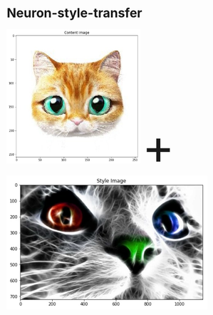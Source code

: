 # Neuron-style-transfer

<img src="style and content images/content1.jpg" alt="total loss" width="300"/>  <span style="font-size:110px;"> + </span>  <img src="style and content images/style1.jpg" alt="total loss" height="300"/> 
